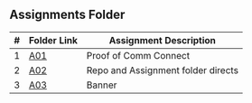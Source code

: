 ##  Assignments Folder

|   #   | Folder Link | Assignment Description |
| :---: | ----------- | ---------------------- |
|   1   | [A01](https://github.com/tdsnyder3/2143-OOP-Snyder/tree/main/Assignments/A01) | Proof of Comm Connect | 
|   2   | [A02](https://github.com/tdsnyder3/2143-OOP-Snyder/tree/main/Assignments/A02) | Repo and Assignment folder directs | 
|   3   | [A03](https://github.com/tdsnyder3/2143-OOP-Snyder/tree/main/Assignments/A03) | Banner |
